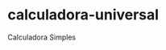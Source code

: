 # calculadora-universal
 Calculadora Simples
<a href = "https://kawecz.github.io/calculadora-universal/home/index.html">
